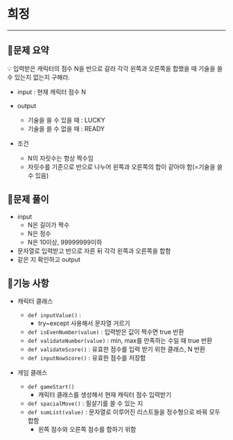 # 희정

---

## 🔆문제 요약

<aside>
💡 입력받은 캐릭터의 점수 N을 반으로 갈라 각각 왼쪽과 오른쪽을 합했을 때 기술을 쓸 수 있는지 없는지 구해라.

</aside>

- input : 현재 캐릭터 점수 N
- output
    - 기술을 쓸 수 있을 때 : LUCKY
    - 기술을 쓸 수 없을 때 : READY

- 조건
    - N의 자릿수는 항상 짝수임
    - 자릿수를 기준으로 반으로 나누어 왼쪽과 오른쪽의 합이 같아야 함(=기술을 쓸 수 있음)

## 🔆문제 풀이

- input
    - N은 길이가 짝수
    - N은 정수
    - N은 10이상, 99999999이하
- 문자열로 입력받고 반으로 자른 뒤 각각 왼쪽과 오른쪽을 합함
- 같은 지 확인하고 output

## 🔆기능 사항

- 캐릭터 클래스
    - `def inputValue()` :
        - try~except 사용해서 문자열 거르기
    - `def isEvenNumber(value)` : 입력받은 값이 짝수면 true 반환
    - `def validateNumber(value)` : min, max를 만족하는 수일 때 true 반환
    - `def validateScore()` : 유효한 점수를 입력 받기 위한 클래스, N 반환
    - `def inputNowScore()` : 유효한 점수를 저장함
    
- 게임 클래스
    - `def gameStart()`
        - 캐릭터 클래스를 생성해서 현재 캐릭터 점수 입력받기
    - `def spacialMove()` : 필살기를 쓸 수 있는 지
    - `def sumList(value)` : 문자열로 이루어진 리스트들을 정수형으로 바꿔 모두 합함
        - 왼쪽 점수와 오른쪽 점수를 합하기 위함